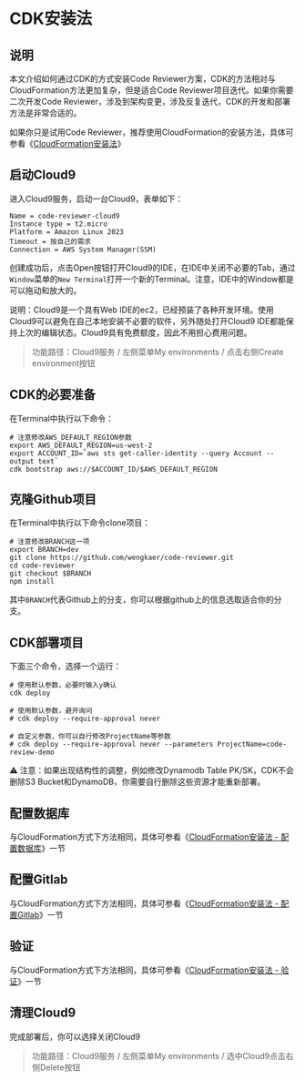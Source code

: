 # CDK安装法

## 说明

本文介绍如何通过CDK的方式安装Code Reviewer方案，CDK的方法相对与CloudFormation方法更加复杂，但是适合Code Reviewer项目迭代。如果你需要二次开发Code Reviewer，涉及到架构变更，涉及反复迭代，CDK的开发和部署方法是非常合适的。

如果你只是试用Code Reviewer，推荐使用CloudFormation的安装方法，具体可参看《[CloudFormation安装法](INSTALL.md)》

## 启动Cloud9

进入Cloud9服务，启动一台Cloud9，表单如下：
```
Name = code-reviewer-cloud9
Instance type = t2.micro
Platform = Amazon Linux 2023
Timeout = 按自己的需求
Connection = AWS System Manager(SSM)
```

创建成功后，点击Open按钮打开Cloud9的IDE，在IDE中关闭不必要的Tab，通过`Window`菜单的`New Terminal`打开一个新的Terminal。注意，IDE中的Window都是可以拖动和放大的。

说明：Cloud9是一个具有Web IDE的ec2，已经预装了各种开发环境。使用Cloud9可以避免在自己本地安装不必要的软件，另外随处打开Cloud9 IDE都能保持上次的编辑状态。Cloud9具有免费额度，因此不用担心费用问题。

> 功能路径：Cloud9服务 / 左侧菜单My environments / 点击右侧Create environment按钮

## CDK的必要准备

在Terminal中执行以下命令：

```shell
# 注意修改AWS_DEFAULT_REGION参数
export AWS_DEFAULT_REGION=us-west-2
export ACCOUNT_ID=`aws sts get-caller-identity --query Account --output text`
cdk bootstrap aws://$ACCOUNT_ID/$AWS_DEFAULT_REGION
```

## 克隆Github项目

在Terminal中执行以下命令clone项目：

```shell
# 注意修改BRANCH这一项
export BRANCH=dev
git clone https://github.com/wengkaer/code-reviewer.git
cd code-reviewer
git checkout $BRANCH
npm install
```

其中`BRANCH`代表Github上的分支，你可以根据github上的信息选取适合你的分支。	


## CDK部署项目

下面三个命令，选择一个运行：
```
# 使用默认参数，必要时输入y确认
cdk deploy

# 使用默认参数，避开询问
# cdk deploy --require-approval never

# 自定义参数，你可以自行修改ProjectName等参数
# cdk deploy --require-approval never --parameters ProjectName=code-review-demo 
```

⚠️ 注意：如果出现结构性的调整，例如修改Dynamodb Table PK/SK，CDK不会删除S3 Bucket和DynamoDB，你需要自行删除这些资源才能重新部署。

## 配置数据库

与CloudFormation方式下方法相同，具体可参看《[CloudFormation安装法 - 配置数据库](INSTALL.md#配置数据库)》一节

## 配置Gitlab 

与CloudFormation方式下方法相同，具体可参看《[CloudFormation安装法 - 配置Gitlab](INSTALL.md#配置Gitlab)》一节

## 验证

与CloudFormation方式下方法相同，具体可参看《[CloudFormation安装法 - 验证](INSTALL.md#验证)》一节

## 清理Cloud9

完成部署后，你可以选择关闭Cloud9

> 功能路径：Cloud9服务 / 左侧菜单My environments / 选中Cloud9点击右侧Delete按钮